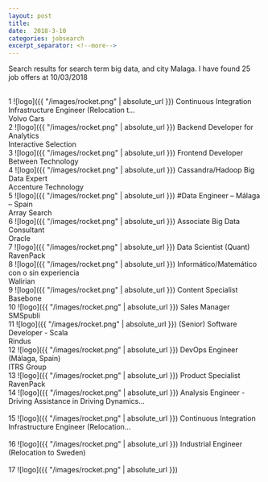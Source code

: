 ```yaml
---
layout: post
title:  
date:  2018-3-10 
categories: jobsearch 
excerpt_separator: <!--more-->
---
```

 Search results for search term big data, and city Malaga. I have found  25 job offers at 10/03/2018
<!--more-->
<br>
1
![logo]({{ "/images/rocket.png" | absolute_url }})
Continuous Integration Infrastructure Engineer (Relocation t...
<br>
Volvo Cars
<br>
2
![logo]({{ "/images/rocket.png" | absolute_url }})
Backend Developer for Analytics
<br>
Interactive Selection
<br>
3
![logo]({{ "/images/rocket.png" | absolute_url }})
Frontend Developer
<br>
Between Technology
<br>
4
![logo]({{ "/images/rocket.png" | absolute_url }})
Cassandra/Hadoop Big Data Expert
<br>
Accenture Technology
<br>
5
![logo]({{ "/images/rocket.png" | absolute_url }})
#Data Engineer – Málaga – Spain
<br>
Array Search
<br>
6
![logo]({{ "/images/rocket.png" | absolute_url }})
Associate Big Data Consultant
<br>
Oracle
<br>
7
![logo]({{ "/images/rocket.png" | absolute_url }})
Data Scientist (Quant)
<br>
RavenPack
<br>
8
![logo]({{ "/images/rocket.png" | absolute_url }})
Informático/Matemático con o sin experiencia
<br>
Walirian
<br>
9
![logo]({{ "/images/rocket.png" | absolute_url }})
Content Specialist
<br>
Basebone
<br>
10
![logo]({{ "/images/rocket.png" | absolute_url }})
Sales Manager
<br>
SMSpubli
<br>
11
![logo]({{ "/images/rocket.png" | absolute_url }})
(Senior) Software Developer - Scala
<br>
Rindus
<br>
12
![logo]({{ "/images/rocket.png" | absolute_url }})
DevOps Engineer (Málaga, Spain)
<br>
ITRS Group
<br>
13
![logo]({{ "/images/rocket.png" | absolute_url }})
Product Specialist
<br>
RavenPack
<br>
14
![logo]({{ "/images/rocket.png" | absolute_url }})
Analysis Engineer - Driving Assistance in Driving Dynamics...
<br>

<br>
15
![logo]({{ "/images/rocket.png" | absolute_url }})
Continuous Integration Infrastructure Engineer (Relocation...
<br>

<br>
16
![logo]({{ "/images/rocket.png" | absolute_url }})
Industrial Engineer (Relocation to Sweden)
<br>

<br>
17
![logo]({{ "/images/rocket.png" | absolute_url }})

<br>

